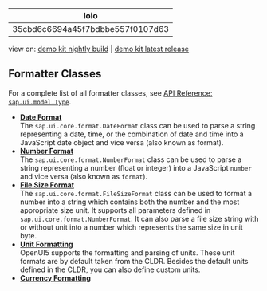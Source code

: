 <!-- loio35cbd6c6694a45f7bdbbe557f0107d63 -->

| loio |
| -----|
| 35cbd6c6694a45f7bdbbe557f0107d63 |

<div id="loio">

view on: [demo kit nightly build](https://openui5nightly.hana.ondemand.com/topic/35cbd6c6694a45f7bdbbe557f0107d63) | [demo kit latest release](https://sdk.openui5.org/topic/35cbd6c6694a45f7bdbbe557f0107d63)</div>

## Formatter Classes

For a complete list of all formatter classes, see [API Reference: `sap.ui.model.Type`](http://sdk.openui5.org/api/sap.ui.core.format). 

-   **[Date Format](Date_Format_91f2eba.md "The sap.ui.core.format.DateFormat class can be used to parse a string representing a date, time, or the combination of
        date and time into a JavaScript date object and vice versa (also known as format). ")**  
The `sap.ui.core.format.DateFormat` class can be used to parse a string representing a date, time, or the combination of date and time into a JavaScript date object and vice versa \(also known as format\).
-   **[Number Format](Number_Format_91f2f28.md "The sap.ui.core.format.NumberFormat class can be used to parse a
        string representing a number (float or integer) into a JavaScript number
        and vice versa (also known as format).")**  
The `sap.ui.core.format.NumberFormat` class can be used to parse a string representing a number \(float or integer\) into a JavaScript `number` and vice versa \(also known as `format`\).
-   **[File Size Format](File_Size_Format_24f340b.md "The sap.ui.core.format.FileSizeFormat class can be used to format a number into a string which contains both the number and the
		most appropriate size unit. It supports all parameters defined in sap.ui.core.format.NumberFormat. It can also parse a file size string
		with or without unit into a number which represents the same size in unit byte.")**  
The `sap.ui.core.format.FileSizeFormat` class can be used to format a number into a string which contains both the number and the most appropriate size unit. It supports all parameters defined in `sap.ui.core.format.NumberFormat`. It can also parse a file size string with or without unit into a number which represents the same size in unit byte.
-   **[Unit Formatting](Unit_Formatting_8e618a8.md "OpenUI5 supports the
		formatting and parsing of units. These unit formats are by default taken from the CLDR.
		Besides the default units defined in the CLDR, you can also define custom units.")**  
OpenUI5 supports the formatting and parsing of units. These unit formats are by default taken from the CLDR. Besides the default units defined in the CLDR, you can also define custom units.
-   **[Currency Formatting](Currency_Formatting_e978728.md "")**  


